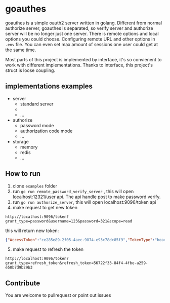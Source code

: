 # goauthes

goauthes is a simple oauth2 server written in golang. Different from normal authorize server, goauthes is separated, so verify server and authorize server will be no longer just one server. There is remote options and local options you could choose. Configuring remote URL and other options in ```.env``` file. You can even set max amount of sessions one user could get at the same time.

Most parts of this project is implemented by interface, it's so convienent to work with different implementations. Thanks to interface, this project's struct is loose coupling. 

## implementations examples
- server
  - standard server
  - 
  - ...
- authorize
  - password mode
  - authorization code mode
  - ...
- storage
  - memory
  - redis
  - ...

## How to run
1. clone ```examples``` folder
2. run ```go run remote_password_verify_server``` , this will open localhost:12321/user api. The api handle post to make password verify.
3. run ```go run authorize_server```, this will open localhost:9096/token api
4. make request to get new token
```
http://localhost:9096/token?grant_type=password&username=123&password=321&scope=read
```
  this will return new token: 
```json
{"AccessToken":"ce285e89-2f05-4aec-9874-e93c78dc85f9","TokenType":"bearer","ExpiresIn":3600,"RefreshToken":"56722f33-84f4-4fbe-a259-e50b7d9b29b3"}
```
5. make request to refresh the token
```
http://localhost:9096/token?grant_type=refresh_token&refresh_token=56722f33-84f4-4fbe-a259-e50b7d9b29b3
```

## Contribute
You are welcome to pullrequest or point out issues